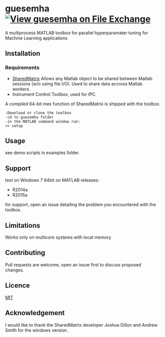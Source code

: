 # guesemha [![View guesemha on File Exchange](https://www.mathworks.com/matlabcentral/images/matlab-file-exchange.svg)](https://www.mathworks.com/matlabcentral/fileexchange/110275-guesemha)
A multiprocess MATLAB toolbox for parallel hyperparamater tuning for Machine Learning applications

## Installation

### Requirements
* [SharedMatrix](https://www.mathworks.com/matlabcentral/fileexchange/28572-sharedmatrix) Allows any Matlab object to be shared between Matlab sessions (w/o using file I/O). Used to share data accross Matlab workers.
* Instrument Control Toolbox, used for IPC.

A compiled 64-bit mex function of SharedMatrix is shipped with the toolbox.

```
-Download or clone the toolbox
-cd to guesemha folder
-in the MATLAB command window run:
>> setup
```

## Usage
see demo scripts in examples folder.

## Support
test on Windows 7 64bit on MATLAB releases:
- R2014a
- R2015a

for support, open an issue detailing the problem you encountered with the toolbox.

## Limitations
Works only on multicore systems with local memory

## Contributing 
Pull requests are welcome, open an issue first to discuss proposed changes.


## Licence
[MIT](https://choosealicense.com/licenses/mit/)

## Acknowledgement
I would like to thank the SharedMatrix developer Joshua Dillon and Andrew Smith for the windows version.
